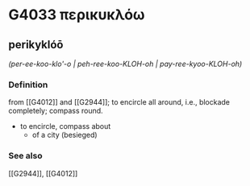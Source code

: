 # G4033 περικυκλόω

## perikyklóō

_(per-ee-koo-klo'-o | peh-ree-koo-KLOH-oh | pay-ree-kyoo-KLOH-oh)_

### Definition

from [[G4012]] and [[G2944]]; to encircle all around, i.e., blockade completely; compass round.

- to encircle, compass about
  - of a city (besieged)

### See also

[[G2944]], [[G4012]]

